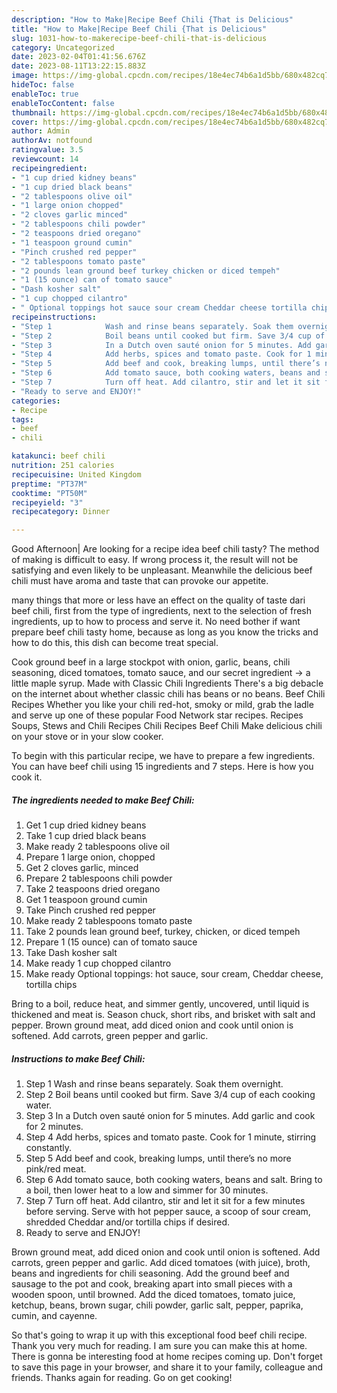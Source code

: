 ```yaml
---
description: "How to Make|Recipe Beef Chili {That is Delicious"
title: "How to Make|Recipe Beef Chili {That is Delicious"
slug: 1031-how-to-makerecipe-beef-chili-that-is-delicious
category: Uncategorized
date: 2023-02-04T01:41:56.676Z
date: 2023-08-11T13:22:15.883Z
image: https://img-global.cpcdn.com/recipes/18e4ec74b6a1d5bb/680x482cq70/beef-chili-recipe-main-photo.jpg
hideToc: false
enableToc: true
enableTocContent: false
thumbnail: https://img-global.cpcdn.com/recipes/18e4ec74b6a1d5bb/680x482cq70/beef-chili-recipe-main-photo.jpg
cover: https://img-global.cpcdn.com/recipes/18e4ec74b6a1d5bb/680x482cq70/beef-chili-recipe-main-photo.jpg
author: Admin
authorAv: notfound
ratingvalue: 3.5
reviewcount: 14
recipeingredient:
- "1 cup dried kidney beans"
- "1 cup dried black beans"
- "2 tablespoons olive oil"
- "1 large onion chopped"
- "2 cloves garlic minced"
- "2 tablespoons chili powder"
- "2 teaspoons dried oregano"
- "1 teaspoon ground cumin"
- "Pinch crushed red pepper"
- "2 tablespoons tomato paste"
- "2 pounds lean ground beef turkey chicken or diced tempeh"
- "1 (15 ounce) can of tomato sauce"
- "Dash kosher salt"
- "1 cup chopped cilantro"
- " Optional toppings hot sauce sour cream Cheddar cheese tortilla chips"
recipeinstructions:
- "Step 1            Wash and rinse beans separately. Soak them overnight."
- "Step 2            Boil beans until cooked but firm. Save 3/4 cup of each cooking water."
- "Step 3            In a Dutch oven sauté onion for 5 minutes. Add garlic and cook for 2 minutes."
- "Step 4            Add herbs, spices and tomato paste. Cook for 1 minute, stirring constantly."
- "Step 5            Add beef and cook, breaking lumps, until there’s no more pink/red meat."
- "Step 6            Add tomato sauce, both cooking waters, beans and salt. Bring to a boil, then lower heat to a low and simmer for 30 minutes."
- "Step 7            Turn off heat. Add cilantro, stir and let it sit for a few minutes before serving. Serve with hot pepper sauce, a scoop of sour cream, shredded Cheddar and/or tortilla chips if desired."
- "Ready to serve and ENJOY!"
categories:
- Recipe
tags:
- beef
- chili

katakunci: beef chili 
nutrition: 251 calories
recipecuisine: United Kingdom
preptime: "PT37M"
cooktime: "PT50M"
recipeyield: "3"
recipecategory: Dinner

---
```



Good Afternoon| Are looking for a recipe idea beef chili tasty? The method of making is difficult to easy. If wrong process it, the result will not be satisfying and even likely to be unpleasant. Meanwhile the delicious beef chili must have aroma and taste that can provoke our appetite.






many things that more or less have an effect on the quality of taste dari beef chili, first from the type of ingredients, next to the selection of fresh ingredients, up to how to process and serve it. No need bother if want prepare beef chili tasty home, because as long as you know the tricks and how to do this, this dish can become treat special.


Cook ground beef in a large stockpot with onion, garlic, beans, chili seasoning, diced tomatoes, tomato sauce, and our secret ingredient -&gt; a little maple syrup. Made with Classic Chili Ingredients There&#39;s a big debacle on the internet about whether classic chili has beans or no beans. Beef Chili Recipes Whether you like your chili red-hot, smoky or mild, grab the ladle and serve up one of these popular Food Network star recipes. Recipes Soups, Stews and Chili Recipes Chili Recipes Beef Chili Make delicious chili on your stove or in your slow cooker.


To begin with this particular recipe, we have to prepare a few ingredients. You can have beef chili using 15 ingredients and 7 steps. Here is how you cook it.

<!--inarticleads1-->

##### The ingredients needed to make Beef Chili:

1. Get 1 cup dried kidney beans
1. Take 1 cup dried black beans
1. Make ready 2 tablespoons olive oil
1. Prepare 1 large onion, chopped
1. Get 2 cloves garlic, minced
1. Prepare 2 tablespoons chili powder
1. Take 2 teaspoons dried oregano
1. Get 1 teaspoon ground cumin
1. Take Pinch crushed red pepper
1. Make ready 2 tablespoons tomato paste
1. Take 2 pounds lean ground beef, turkey, chicken, or diced tempeh
1. Prepare 1 (15 ounce) can of tomato sauce
1. Take Dash kosher salt
1. Make ready 1 cup chopped cilantro
1. Make ready  Optional toppings: hot sauce, sour cream, Cheddar cheese, tortilla chips


Bring to a boil, reduce heat, and simmer gently, uncovered, until liquid is thickened and meat is. Season chuck, short ribs, and brisket with salt and pepper. Brown ground meat, add diced onion and cook until onion is softened. Add carrots, green pepper and garlic. 

<!--inarticleads2-->

##### Instructions to make Beef Chili:

1. Step 1            Wash and rinse beans separately. Soak them overnight.
1. Step 2            Boil beans until cooked but firm. Save 3/4 cup of each cooking water.
1. Step 3            In a Dutch oven sauté onion for 5 minutes. Add garlic and cook for 2 minutes.
1. Step 4            Add herbs, spices and tomato paste. Cook for 1 minute, stirring constantly.
1. Step 5            Add beef and cook, breaking lumps, until there’s no more pink/red meat.
1. Step 6            Add tomato sauce, both cooking waters, beans and salt. Bring to a boil, then lower heat to a low and simmer for 30 minutes.
1. Step 7            Turn off heat. Add cilantro, stir and let it sit for a few minutes before serving. Serve with hot pepper sauce, a scoop of sour cream, shredded Cheddar and/or tortilla chips if desired.
1. Ready to serve and ENJOY!

Brown ground meat, add diced onion and cook until onion is softened. Add carrots, green pepper and garlic. Add diced tomatoes (with juice), broth, beans and ingredients for chili seasoning. Add the ground beef and sausage to the pot and cook, breaking apart into small pieces with a wooden spoon, until browned. Add the diced tomatoes, tomato juice, ketchup, beans, brown sugar, chili powder, garlic salt, pepper, paprika, cumin, and cayenne. 

So that's going to wrap it up with this exceptional food beef chili recipe. Thank you very much for reading. I am sure you can make this at home. There is gonna be interesting food at home recipes coming up. Don't forget to save this page in your browser, and share it to your family, colleague and friends. Thanks again for reading. Go on get cooking!
